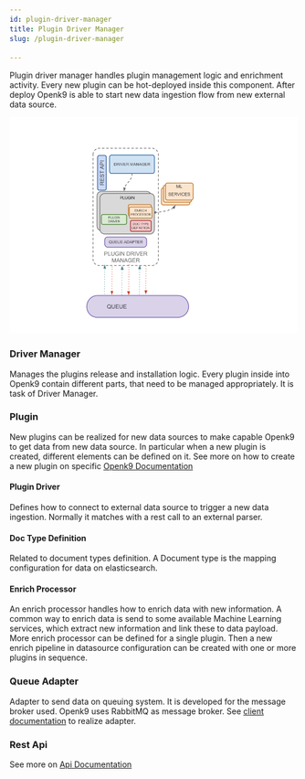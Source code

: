```yaml
---
id: plugin-driver-manager
title: Plugin Driver Manager
slug: /plugin-driver-manager

---
```


Plugin driver manager handles plugin management logic and enrichment activity. Every new plugin can be hot-deployed inside
this component. After deploy Openk9 is able to start new data ingestion flow from new external data source.

![img](../../static/img/plugin-driver-manager.png)

### Driver Manager

Manages the plugins release and installation logic. Every plugin inside into Openk9 contain different parts,
that need to be managed appropriately. It is task of Driver Manager.

### Plugin

New plugins can be realized for new data sources to make capable Openk9 to get data from new data source. In particular when
a new plugin is created, different elements can be defined on it. See more on how to create a new plugin on specific
[Openk9 Documentation](how-to-create-a-plugin)

#### Plugin Driver

Defines how to connect to external data source to trigger a new data ingestion. Normally it matches with a rest call to an
external parser.

#### Doc Type Definition

Related to document types definition. A Document type is the mapping configuration for data on elasticsearch.

#### Enrich Processor

An enrich processor handles how to enrich data with new information. A common way to enrich data is send to some available
Machine Learning services, which extract new information and link these to data payload. More enrich processor can be defined
for a single plugin. Then a new enrich pipeline in datasource configuration can be created with one or more plugins in sequence.

### Queue Adapter

Adapter to send data on queuing system. It is developed for the message broker used. Openk9 uses RabbitMQ
as message broker. See [client documentation](https://www.rabbitmq.com/clients.html) to realize adapter.

### Rest Api

See more on [Api Documentation](/docs/api/plugin-driver-manager-api)
